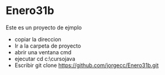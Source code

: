 # Enero31b
Este es un proyecto de ejmplo



* copiar la direccion
* Ir a la carpeta de proyecto
* abrir una ventana cmd
* ejecutar cd c:\cursojava
* Escribir git clone https://github.com/jorgecc/Enero31b.git
